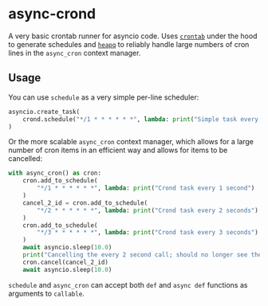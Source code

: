 # async-crond

A very basic crontab runner for asyncio code. Uses [`crontab`](https://pypi.org/project/crontab/) under the hood to generate schedules and [`heapq`](https://docs.python.org/3/library/heapq.html) to reliably handle large numbers of cron lines in the `async_cron` context manager.

## Usage

You can use `schedule` as a very simple per-line scheduler:

```python
asyncio.create_task(
    crond.schedule("*/1 * * * * * *", lambda: print("Simple task every 1 second"))
)
```

Or the more scalable `async_cron` context manager, which allows for a large number of cron items in an efficient way and allows for items to be cancelled:

```python
with async_cron() as cron:
    cron.add_to_schedule(
        "*/1 * * * * * *", lambda: print("Crond task every 1 second")
    )
    cancel_2_id = cron.add_to_schedule(
        "*/2 * * * * * *", lambda: print("Crond task every 2 seconds")
    )
    cron.add_to_schedule(
        "*/3 * * * * * *", lambda: print("Crond task every 3 seconds")
    )
    await asyncio.sleep(10.0)
    print("Cancelling the every 2 second call; should no longer see them")
    cron.cancel(cancel_2_id)
    await asyncio.sleep(10.0)
```

`schedule` and `async_cron` can accept both `def` and `async def` functions as arguments to `callable`.
